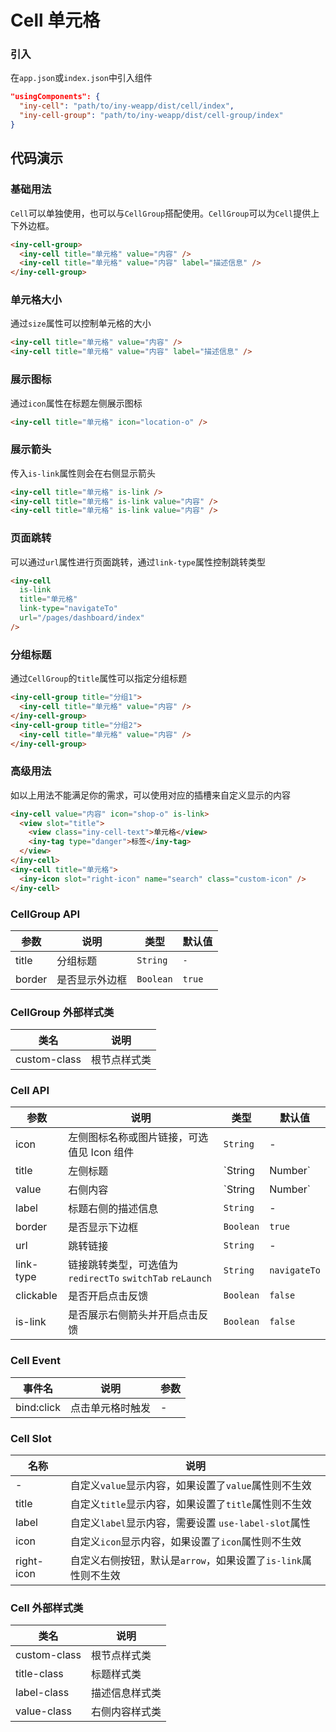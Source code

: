# Cell 单元格

### 引入

在`app.json`或`index.json`中引入组件

```json
"usingComponents": {
  "iny-cell": "path/to/iny-weapp/dist/cell/index",
  "iny-cell-group": "path/to/iny-weapp/dist/cell-group/index"
}
```

## 代码演示

### 基础用法

`Cell`可以单独使用，也可以与`CellGroup`搭配使用。`CellGroup`可以为`Cell`提供上下外边框。

```html
<iny-cell-group>
  <iny-cell title="单元格" value="内容" />
  <iny-cell title="单元格" value="内容" label="描述信息" />
</iny-cell-group>
```

### 单元格大小

通过`size`属性可以控制单元格的大小

```html
<iny-cell title="单元格" value="内容" />
<iny-cell title="单元格" value="内容" label="描述信息" />
```

### 展示图标

通过`icon`属性在标题左侧展示图标

```html
<iny-cell title="单元格" icon="location-o" />
```

### 展示箭头

传入`is-link`属性则会在右侧显示箭头

```html
<iny-cell title="单元格" is-link />
<iny-cell title="单元格" is-link value="内容" />
<iny-cell title="单元格" is-link value="内容" />
```

### 页面跳转

可以通过`url`属性进行页面跳转，通过`link-type`属性控制跳转类型

```html
<iny-cell
  is-link
  title="单元格"
  link-type="navigateTo"
  url="/pages/dashboard/index"
/>
```

### 分组标题

通过`CellGroup`的`title`属性可以指定分组标题

```html
<iny-cell-group title="分组1">
  <iny-cell title="单元格" value="内容" />
</iny-cell-group>
<iny-cell-group title="分组2">
  <iny-cell title="单元格" value="内容" />
</iny-cell-group>
```

### 高级用法

如以上用法不能满足你的需求，可以使用对应的插槽来自定义显示的内容

```html
<iny-cell value="内容" icon="shop-o" is-link>
  <view slot="title">
    <view class="iny-cell-text">单元格</view>
    <iny-tag type="danger">标签</iny-tag>
  </view>
</iny-cell>
<iny-cell title="单元格">
  <iny-icon slot="right-icon" name="search" class="custom-icon" />
</iny-cell>
```

### CellGroup API

| 参数 | 说明 | 类型 | 默认值 |
|-----------|-----------|-----------|-------------|
| title | 分组标题 | `String` | `-` |
| border | 是否显示外边框 | `Boolean` | `true` |

### CellGroup 外部样式类

| 类名 | 说明 |
|-----------|-----------|
| custom-class | 根节点样式类 |

### Cell API

| 参数 | 说明 | 类型 | 默认值 |
|-----------|-----------|-----------|-------------|
| icon | 左侧图标名称或图片链接，可选值见 Icon 组件 | `String` | - |
| title | 左侧标题 | `String | Number` | - |
| value | 右侧内容 | `String | Number` | - |
| label | 标题右侧的描述信息 | `String` | - |
| border | 是否显示下边框 | `Boolean` | `true` |
| url | 跳转链接 | `String` | - |
| link-type | 链接跳转类型，可选值为 `redirectTo` `switchTab` `reLaunch` | `String` | `navigateTo` |
| clickable | 是否开启点击反馈 | `Boolean` | `false` |
| is-link | 是否展示右侧箭头并开启点击反馈 | `Boolean` | `false` |

### Cell Event

| 事件名 | 说明 | 参数 |
|-----------|-----------|-----------|
| bind:click | 点击单元格时触发 | - |

### Cell Slot

| 名称 | 说明 |
|-----------|-----------|
| - | 自定义`value`显示内容，如果设置了`value`属性则不生效 |
| title | 自定义`title`显示内容，如果设置了`title`属性则不生效 |
| label | 自定义`label`显示内容，需要设置 `use-label-slot`属性 |
| icon | 自定义`icon`显示内容，如果设置了`icon`属性则不生效 |
| right-icon | 自定义右侧按钮，默认是`arrow`，如果设置了`is-link`属性则不生效 |

### Cell 外部样式类

| 类名 | 说明 |
|-----------|-----------|
| custom-class | 根节点样式类 |
| title-class | 标题样式类 |
| label-class | 描述信息样式类 |
| value-class | 右侧内容样式类 |

